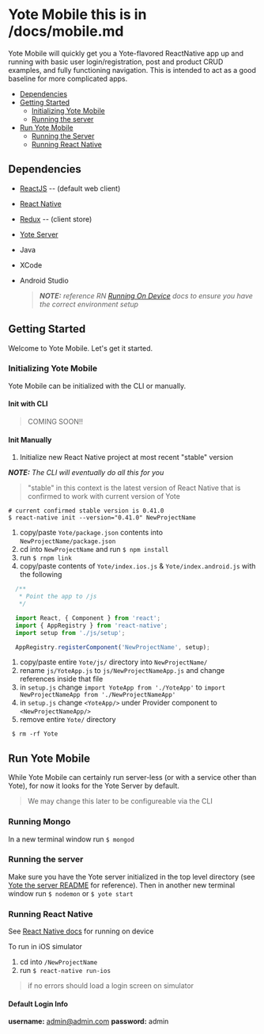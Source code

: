 
# Yote Mobile  this is in /docs/mobile.md
Yote Mobile will quickly get you a Yote-flavored ReactNative app up and running with basic user login/registration, post and product CRUD examples, and fully functioning navigation. This is intended to act as a good baseline for more complicated apps.

* [Dependencies](#dependencies)
* [Getting Started](#getting-started)
  - [Initializing Yote Mobile](#initializing-yote-mobile)
  - [Running the server](#running-the-server)
* [Run Yote Mobile](#run-yote-mobile)
  - [Running the Server](#running-the-server)
  - [Running React Native](#running-react-native)

## Dependencies
- [ReactJS](https://reactjs.com/)  -- (default web client)
- [React Native](https://reactnative.com)
- [Redux](https://redux.js.org/)  -- (client store)
- [Yote Server](/server/README.md)
- Java
- XCode
- Android Studio

  > _**NOTE:** reference RN [Running On Device](http://facebook.github.io/react-native/releases/0.41/docs/running-on-device.html#running-on-device) docs to ensure you have the correct environment setup_



## Getting Started
Welcome to Yote Mobile. Let's get it started.


### Initializing Yote Mobile
Yote Mobile can be initialized with the CLI or manually.

#### Init with CLI
> COMING SOON!!

#### Init Manually

1. Initialize new React Native project at most recent "stable" version

  _**NOTE:** The CLI will eventually do all this for you_

  > "stable" in this context is the latest version of React Native that is confirmed to work with current version of Yote

  ```
  # current confirmed stable version is 0.41.0  
  $ react-native init --version="0.41.0" NewProjectName
  ```

1. copy/paste `Yote/package.json` contents into `NewProjectName/package.json`
1. cd into `NewProjectName` and run `$ npm install`
1. run `$ rnpm link`
1. copy/paste contents of `Yote/index.ios.js` & `Yote/index.android.js` with the following
  ```js
    /**
     * Point the app to /js
     */

    import React, { Component } from 'react';
    import { AppRegistry } from 'react-native';
    import setup from './js/setup';

    AppRegistry.registerComponent('NewProjectName', setup);

  ```
1. copy/paste entire `Yote/js/` directory into `NewProjectName/`
1. rename `js/YoteApp.js` to `js/NewProjectNameApp.js` and change references inside that file
1. in `setup.js` change `import YoteApp from './YoteApp'` to `import NewProjectNameApp from './NewProjectNameApp'`
1. in `setup.js` change `<YoteApp/>` under Provider component to `<NewProjectNameApp/>`
1. remove entire `Yote/` directory
  ```
   $ rm -rf Yote
  ```

## Run Yote Mobile
While Yote Mobile can certainly run server-less (or with a service other than Yote), for now it looks for the Yote Server by default.

> We may change this later to be configureable via the CLI

### Running Mongo
In a new terminal window run ``` $ mongod ```

### Running the server
Make sure you have the Yote server initialized in the top level directory (see [Yote the server README](/server/README.md#getting-started) for reference). Then in another new terminal window run ```$ nodemon``` or ```$ yote start```

### Running React Native
See [React Native docs](http://facebook.github.io/react-native/releases/0.41/docs/running-on-device.html#running-on-device) for running on device

To run in iOS simulator
1. cd into `/NewProjectName`
1. run `$ react-native run-ios`

> if no errors should load a login screen on simulator

#### Default Login Info
**username:** admin@admin.com
**password:** admin
